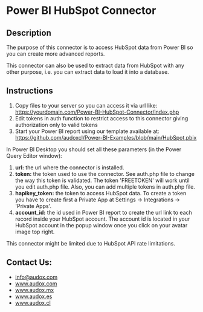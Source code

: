 # Power BI HubSpot Connector

## Description

The purpose of this connector is to access HubSpot data from Power BI so you can create more advanced reports.

This connector can also be used to extract data from HubSpot with any other purpose, i.e. you can extract data to load it into a database.

## Instructions

1. Copy files to your server so you can access it via url like:
https://yourdomain.com/Power-BI-HubSpot-Connector/index.php
2. Edit tokens in auth function to restrict access to this connector giving authorization only to valid tokens
3. Start your Power BI report using our template available at:
https://github.com/audoxcl/Power-BI-Examples/blob/main/HubSpot.pbix

In Power BI Desktop you should set all these parameters (in the Power Query Editor window):

1. **url:** the url where the connector is installed.
2. **token:** the token used to use the connector. See auth.php file to change the way this token is validated. The token 'FREETOKEN' will work until you edit auth.php file. Also, you can add multiple tokens in auth.php file.
3. **hapikey_token:** the token to access HubSpot data. To create a token you have to create first a Private App at Settings -> Integrations -> 'Private Apps'.
4. **account_id:** the id used in Power BI report to create the url link to each record inside your HubSpot account. The account id is located in your HubSpot account in the popup window once you click on your avatar image top right.

This connector might be limited due to HubSpot API rate limitations.

## Contact Us:

- info@audox.com
- www.audox.com
- www.audox.mx
- www.audox.es
- www.audox.cl
